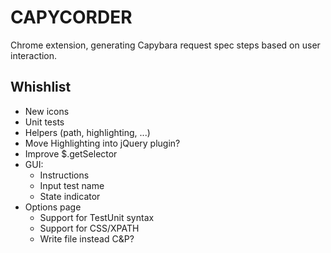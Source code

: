 # CAPYCORDER

Chrome extension, generating Capybara request spec steps based on user interaction.

## Whishlist

* New icons
* Unit tests
* Helpers (path, highlighting, ...)
* Move Highlighting into jQuery plugin?
* Improve $.getSelector
* GUI:
  * Instructions
  * Input test name
  * State indicator
* Options page
  * Support for TestUnit syntax
  * Support for CSS/XPATH
  * Write file instead C&P?
